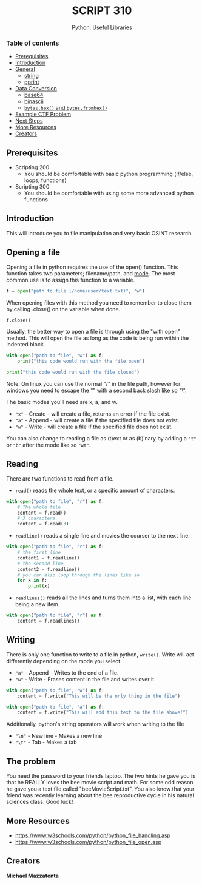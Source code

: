 <h1 align="center">SCRIPT 310</h1>
  <p align="center">
     Python: Useful Libraries
  </p>

### Table of contents

- [Prerequisites](#prerequisites)
- [Introduction](#introduction)
- [General](#general)
  - [string](#string)
  - [pprint](#pprint)
- [Data Conversion](#data-conversion)
  - [base64](#base64)
  - [binascii](#binascii)
  - [`bytes.hex()` and `bytes.fromhex()`](#byteshex-and-bytesfromhex)
- [Example CTF Problem](#example-ctf-problem)
- [Next Steps](#next-steps)
- [More Resources](#more-resources)
- [Creators](#creators)

## Prerequisites
- Scripting 200
  - You should be comfortable with basic python programming (if/else, loops, functions)
- Scripting 300
  - You should be comfortable with using some more advanced python functions

## Introduction
This will introduce you to file manipulation and very basic OSINT research.


## Opening a file
Opening a file in python requires the use of the open() function. This function takes two parameters; filename/path, and [mode](https://www.w3schools.com/python/python_file_handling.asp). The most common use is to assign this function to a variable.
```python
f = open("path to file (/home/user/text.txt)", "w")
```
When opening files with this method you need to remember to close them by calling .close() on the variable when done.
```python
f.close()
```
Usually, the better way to open a file is through using the "with open" method. This will open the file as long as the code is being run within the indented block.
```python
with open("path to file", "w") as f:
    print("this code would run with the file open")

print("this code would run with the file closed")
```
Note: On linux you can use the normal "/" in the file path, however for windows you need to escape the "\" with a second back slash like so "\\".

The basic modes you'll need are x, a, and w.
- `"x"` - Create - will create a file, returns an error if the file exist.
- `"a"` - Append - will create a file if the specified file does not exist.
- `"w"` - Write - will create a file if the specified file does not exist.

You can also change to reading a file as (t)ext or as (b)inary by adding a `"t"` or `"b"` after the mode like so `"wt"`.

## Reading
There are two functions to read from a file.
- `read()` reads the whole text, or a specific amount of characters.
```python
with open("path to file", "r") as f:
    # The whole file
    content = f.read()
    # 3 characters
    content = f.read(3)
```
- `readline()` reads a single line and movies the courser to the next line.
```python
with open("path to file", "r") as f:
    # the first line
    content1 = f.readline()
    # the second line
    content2 = f.readline()
    # you can also loop through the lines like so
    for x in f:
        print(x)
```
- `readlines()` reads all the lines and turns them into a list, with each line being a new item.
```python
with open("path to file", "r") as f:
    content = f.readlines()
```
## Writing
There is only one function to write to a file in python, `write()`. Write will act differently depending on the mode you select.
- `"a"` - Append - Writes to the end of a file.
- `"w"` - Write - Erases content in the file and writes over it.
```python
with open("path to file", "w") as f:
    content = f.write("This will be the only thing in the file")
```
```python
with open("path to file", "a") as f:
    content = f.write("This will add this text to the file above!")
```
Additionally, python's string operators will work when writing to the file
- `"\n"`  -  New line - Makes a new line
- `"\t"`  -  Tab - Makes a tab


## The problem
You need the password to your friends laptop. The two hints he gave you is that he REALLY loves the bee movie script and math. For some odd reason he gave you a text file called "beeMovieScript.txt". You also know that your friend was recently learning about the bee reproductive cycle in his natural sciences class. Good luck!

## More Resources
- https://www.w3schools.com/python/python_file_handling.asp
- https://www.w3schools.com/python/python_file_open.asp

## Creators
**Michael Mazzatenta**